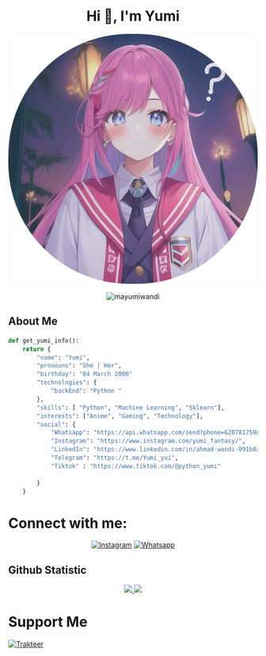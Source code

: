 
<h1 align="center">Hi 👋, I'm Yumi</h1>
<p align="center">
     <a href="https://github.com/HilmySakti"><img src="https://github.com/Mayumiwandi/Mayumiwandi/blob/main/wandi-foto.png"/><a>
</p>

       




<p align="center"> <img src="https://komarev.com/ghpvc/?username=mayumiwandi&label=Profile%20views&color=0e75b6&style=flat" alt="mayumiwandi" /> </p>


## About Me
```py
def get_yumi_info():
    return {
        "name": "Yumi",
        "pronouns": "She | Her",
        "birthday": "04 March 2000"
        "technologies": {
            "backEnd": "Python "
        },
        "skills": [ "Python", "Machine Learning", "Sklearn"],
        "interests": ["Anime", "Gaming", "Technology"],
        "social": {
            "Whatsapp": "https://api.whatsapp.com/send?phone=6287817598153&text=Hello+Mayumi",
            "Instagram": "https://www.instagram.com/yumi_fantasy/",
            "LinkedIn": "https://www.linkedin.com/in/ahmad-wandi-091b8a240/",
            "Telegram": "https://t.me/Yumi_yui",
            "Tiktok" : "https://www.tiktok.com/@python_yumi"

        }
    }
```
# Connect with me:
<p align="center">
<a href="https://www.instagram.com/yumi_fantasy" target="_blank"><img src="https://img.shields.io/badge/Instagram-%23E4405F.svg?&style=flat-square&logo=instagram&logoColor=white" alt="Instagram"></a>
<a href="https://api.whatsapp.com/send?phone=6287817598153&text=Hello+Mayumi" target="_blank"><img src="https://img.shields.io/badge/Whatsapp-%808080.svg?&style=flat-square&logo=Whatsapp&logoColor=white" alt="Whatsapp"></a>
</p>



## Github Statistic
<p align="center">
<a href="https://github.com/mayumiwandi">
  <img height="180em" src="https://github-readme-stats-eight-theta.vercel.app/api?username=mayumiwandi&show_icons=true&theme=synthwave&include_all_commits=true&count_private=true"/>
  <img height="180em" src="https://github-readme-stats-eight-theta.vercel.app/api/top-langs/?username=mayumiwandi&layout=compact&langs_count=8&theme=synthwave"/>
</a>
</p>

# Support Me
[![Trakteer](https://img.shields.io/badge/Click%20Here!-Trust%20Me-red)](https://www.buymeacoffee.com/yumimayumi)


